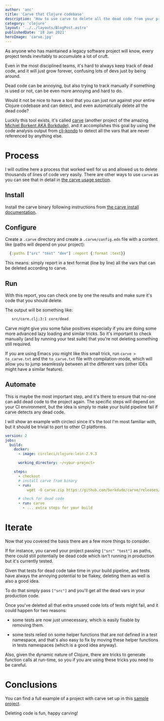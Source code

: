 ```yaml
---
author: 'anc'
title: 'Carve that Clojure codebase'
description: 'How to use carve to delete all the dead code from your projects'
category: 'clojure'
layout: '../../layouts/BlogPost.astro'
publishedDate: '18 Jan 2021'
heroImage: 'carve.jpg'
---
```


As anyone who has maintained a legacy software project will know, every
project tends inevitably to accumulate a lot of cruft.

Even in the most disciplined teams, it's hard to always keep track of
dead code, and it will just grow forever, confusing lots of devs just by
being around.

Dead code can be annoying, but also trying to track manually if
something is used or not, can be even more annoying and hard to do.

Would it not be nice to have a tool that you can just run against your
entire Clojure codebase and can detect, and even automatically delete
all the dead code?

Luckily this tool exists, it's called
[carve](https://github.com/borkdude/carve) (another project of the
amazing [Michiel Borkent AKA Borkdude](https://github.com/borkdude/)),
and it accomplishes this goal by using the code analysis output from
[clj-kondo](https://github.com/clj-kondo/clj-kondo) to detect all the
vars that are never referenced by anything else.

# Process

I will outline here a process that worked well for us and allowed us to
delete thousands of lines of code very easily. There are other ways to
use `carve` as you can see that in detail in [the carve usage section](https://github.com/borkdude/carve#usage).

## Install

Install the carve binary following instructions from [the carve install documentation](https://github.com/borkdude/carve#installation).

## Configure

Create a `.carve` directory and create a `.carve/config.edn` file with a
content like (paths will depend on your project):

```clojure
  {:paths ["src" "test" "dev"] :report {:format :text}}
```

This means: simply report in a text format (line by line) all the vars
that can be deleted according to carve.

## Run

With this report, you can check one by one the results and make sure
it's code that you should delete.

The output will be something like:

```bash
   src/core.clj:3:1 core/dead
```

Carve might give you some false positives especially if you are doing
some more advanced lazy loading and similar tricks. So it's important to
check manually (and by running your test suite) that you're not deleting
something still required.

If you are using Emacs you might like this small trick, run
`carve > to_carve.txt` and the `to_carve.txt` file with
compilation-mode, which will allow you to jump seamlessly between all
the different vars (other IDEs might have a similar feature).

## Automate

This is maybe the most important step, and it's there to ensure that
no-one can add dead code to the project again. The specific steps will
depend on your CI environment, but the idea is simply to make your build
pipeline fail if carve detects any dead code.

I will show an example with circleci since it's the tool I'm most
familiar with, but it should be trivial to port to other CI platforms.

```yaml
version: 2
jobs:
  build:
    docker:
      - image: circleci/clojure:lein-2.9.3

      working_directory: ~/<your-project>

    steps:
      - checkout
      # install carve from binary
      - run:
          wget -O carve.zip https://github.com/borkdude/carve/releases/download/v0.0.1/carve-0.0.1-linux-amd64.zip && unzip carve.zip && chmod +x carve && sudo mv carve /usr/local/bin/

      # check for dead code
      - run: carve
        - ... extra steps for your build
```

# Iterate

Now that you covered the basis there are a few more things to consider.

If for instance, you carved your project passing `["src" "test"]` as
paths, there could still potentially be dead code which isn't running in
production but it's currently tested.

Given that tests for dead code take time in your build pipeline, and
tests have always the annoying potential to be flakey, deleting them as
well is also a good idea.

To do that simply pass `["src"]` and you'll get all the dead vars in
your production code.

Once you've deleted all that extra unused code lots of tests might fail,
and it could happen for two reasons:

- some tests are now just unnecessary, which is easily fixable by
  removing them.

- some tests relied on some helper functions that are not defined in a
  test namespace, and that's also easy to fix by moving these helper
  functions in tests namespaces (which is a good idea anyway).

Also, given the dynamic nature of Clojure, there are tricks to generate
function calls at run-time, so you if you are using these tricks you
need to be careful.

# Conclusions

You can find a full example of a project with carve set up in this
[sample project](https://github.com/AndreaCrotti/carve-automate).

Deleting code is fun, happy carving!
